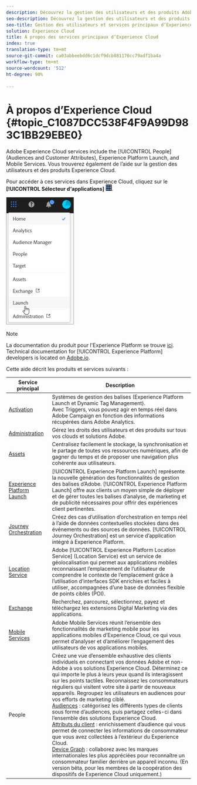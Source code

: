 ```yaml
---
description: Découvrez la gestion des utilisateurs et des produits Adobe Experience Cloud ainsi que les services Personnes (audiences et attributs du client), Journey Orchestration, Offres, Places, Experience Platform Launch et Mobile Services.
seo-description: Découvrez la gestion des utilisateurs et des produits Adobe Experience Cloud ainsi que les services Personnes (audiences et attributs du client), Offres, Experience Platform Launch et Mobile Services.
seo-title: Gestion des utilisateurs et services principaux d’Experience Cloud
solution: Experience Cloud
title: À propos des services principaux d’Experience Cloud
index: true
translation-type: tm+mt
source-git-commit: ca03abbeebdd6c1dcf9dcb881170cc79adf1ba4a
workflow-type: tm+mt
source-wordcount: '512'
ht-degree: 90%

---
```



# À propos d’Experience Cloud {#topic_C1087DCC538F4F9A99D983C1BB29EBE0}

Adobe Experience Cloud services include the [!UICONTROL People] (Audiences and Customer Attributes), Experience Platform Launch, and Mobile Services. Vous trouverez également de l’aide sur la gestion des utilisateurs et des produits Experience Cloud.

Pour accéder à ces services dans Experience Cloud, cliquez sur le **[!UICONTROL Sélecteur d‘applications]** ![](assets/menu-icon.png).

![](assets/platform-core-services.png)

>[!NOTE]
>
>La documentation du produit pour l&#39;Experience Platform se trouve [ici](https://docs.adobe.com/content/help/fr-FR/experience-platform/landing/home.html). Technical documentation for [!UICONTROL Experience Platform] developers is located on [Adobe.io](https://www.adobe.io/apis/experienceplatform/home/services.html).

Cette aide décrit les produits et services suivants :

| Service principal | Description |
|--- |--- |
| [Activation](activation/activation.md) | Systèmes de gestion des balises (Experience Platform Launch et Dynamic Tag Management).<br>Avec Triggers, vous pouvez agir en temps réel dans Adobe Campaign en fonction des informations récupérées dans Adobe Analytics. |
| [Administration](admin-getting-started/admin-getting-started.md) | Gérez les droits des utilisateurs et des produits sur tous vos clouds et solutions Adobe. |
| [Assets](experience-cloud-assets/experience-cloud-assets.md) | Centralisez facilement le stockage, la synchronisation et le partage de toutes vos ressources numériques, afin de gagner du temps et de proposer une navigation plus cohérente aux utilisateurs. |
| [Experience Platform Launch](https://docs.adobe.com/content/help/fr-FR/launch/using/overview.html) | [!UICONTROL Experience Platform Launch] représente la nouvelle génération des fonctionnalités de gestion des balises d’Adobe. [!UICONTROL Experience Platform Launch] offre aux clients un moyen simple de déployer et de gérer toutes les balises d’analyse, de marketing et de publicité nécessaires pour offrir des expériences client pertinentes. |
| [Journey Orchestration](https://docs.adobe.com/content/help/fr-FR/journeys/using/journey-orchestration-home.html) | Créez des cas d’utilisation d’orchestration en temps réel à l’aide de données contextuelles stockées dans des événements ou des sources de données. [!UICONTROL Journey Orchestration] est un service d’application intégré à Experience Platform. |
| [Location Service](https://docs.adobe.com/content/help/fr-FR/places/using/home.html) | Adobe [!UICONTROL Experience Platform Location Service] (Location Service) est un service de géolocalisation qui permet aux applications mobiles reconnaissant l’emplacement de l’utilisateur de comprendre le contexte de l’emplacement grâce à l’utilisation d’interfaces SDK enrichies et faciles à utiliser, accompagnées d’une base de données flexible de points ciblés (POI). |
| [Exchange](exchange.md) | Recherchez, parcourez, sélectionnez, payez et téléchargez les extensions Digital Marketing via des applications. |
| [Mobile Services](https://docs.adobe.com/content/help/fr-FR/mobile-services/using/home.html) | Adobe Mobile Services réunit l’ensemble des fonctionnalités de marketing mobile pour les applications mobiles d’Experience Cloud, ce qui vous permet d’analyser et d’améliorer l’engagement des utilisateurs de vos applications mobiles. |
| People | Créez une vue d’ensemble exhaustive des clients individuels en connectant vos données Adobe et non-Adobe à vos solutions Experience Cloud. Déterminez ce qui importe le plus à leurs yeux quand ils interagissent sur les points tactiles. Reconnaissez les consommateurs réguliers qui visitent votre site à partir de nouveaux appareils. Regroupez les utilisateurs en audiences pour vos efforts de marketing ciblé.<br>[Audiences](audience-library/audience-library.md) : catégorisez les différents types de clients sous forme d’audiences, puis partagez celles-ci dans l’ensemble des solutions Experience Cloud.<br>[Attributs du client](attributes/attributes.md) : enrichissement d’audience qui vous permet de connecter les informations de consommateur que vous avez collectées à l’extérieur du Experience Cloud.<br>[Device Graph](https://landing.adobe.com/en/na/events/summit/275658-summit-co-op.html) : collaborez avec les marques internationales les plus appréciées pour reconnaître un consommateur familier derrière un appareil inconnu. (En version bêta, pour les membres de la coopération des dispositifs de Experience Cloud uniquement.) |
